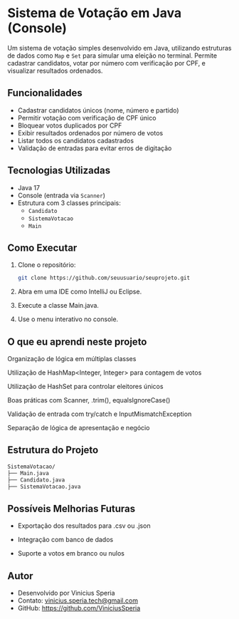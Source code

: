 # Sistema de Votação em Java (Console)

Um sistema de votação simples desenvolvido em Java, utilizando estruturas de dados como `Map` e `Set` para simular uma eleição no terminal. Permite cadastrar candidatos, votar por número com verificação por CPF, e visualizar resultados ordenados.

## Funcionalidades

- Cadastrar candidatos únicos (nome, número e partido)
- Permitir votação com verificação de CPF único
- Bloquear votos duplicados por CPF
- Exibir resultados ordenados por número de votos
- Listar todos os candidatos cadastrados
- Validação de entradas para evitar erros de digitação

## Tecnologias Utilizadas

- Java 17
- Console (entrada via `Scanner`)
- Estrutura com 3 classes principais:
    - `Candidato`
    - `SistemaVotacao`
    - `Main`

## Como Executar

1. Clone o repositório:
   ```bash
   git clone https://github.com/seuusuario/seuprojeto.git

2. Abra em uma IDE como IntelliJ ou Eclipse.

3. Execute a classe Main.java.

4. Use o menu interativo no console.

##  O que eu aprendi neste projeto
Organização de lógica em múltiplas classes

Utilização de HashMap<Integer, Integer> para contagem de votos

Utilização de HashSet<String> para controlar eleitores únicos

Boas práticas com Scanner, .trim(), equalsIgnoreCase()

Validação de entrada com try/catch e InputMismatchException

Separação de lógica de apresentação e negócio

##  Estrutura do Projeto
 ```bash
SistemaVotacao/
├── Main.java
├── Candidato.java
├── SistemaVotacao.java
````

##  Possíveis Melhorias Futuras
- Exportação dos resultados para .csv ou .json

- Integração com banco de dados

- Suporte a votos em branco ou nulos

##  Autor
- Desenvolvido por Vinicius Speria
- Contato: vinicius.speria.tech@gmail.com
- GitHub: https://github.com/ViniciusSperia